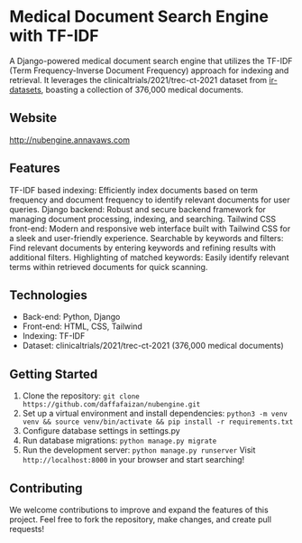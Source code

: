 # Medical Document Search Engine with TF-IDF
A Django-powered medical document search engine that utilizes the TF-IDF (Term Frequency-Inverse Document Frequency) approach for indexing and retrieval. It leverages the clinicaltrials/2021/trec-ct-2021 dataset from [ir-datasets](http://www.ir-datasets.com), boasting a collection of 376,000 medical documents.

## Website
http://nubengine.annavaws.com
## Features
TF-IDF based indexing: Efficiently index documents based on term frequency and document frequency to identify relevant documents for user queries.
Django backend: Robust and secure backend framework for managing document processing, indexing, and searching.
Tailwind CSS front-end: Modern and responsive web interface built with Tailwind CSS for a sleek and user-friendly experience.
Searchable by keywords and filters: Find relevant documents by entering keywords and refining results with additional filters.
Highlighting of matched keywords: Easily identify relevant terms within retrieved documents for quick scanning.
## Technologies
- Back-end: Python, Django
- Front-end: HTML, CSS, Tailwind
- Indexing: TF-IDF
- Dataset: clinicaltrials/2021/trec-ct-2021 (376,000 medical documents)
## Getting Started
1. Clone the repository: ```git clone https://github.com/daffafaizan/nubengine.git```
2. Set up a virtual environment and install dependencies: ```python3 -m venv venv && source venv/bin/activate && pip install -r requirements.txt```
3. Configure database settings in settings.py
4. Run database migrations: ```python manage.py migrate```
5. Run the development server: ```python manage.py runserver```
Visit ```http://localhost:8000``` in your browser and start searching!
## Contributing
We welcome contributions to improve and expand the features of this project. Feel free to fork the repository, make changes, and create pull requests!
